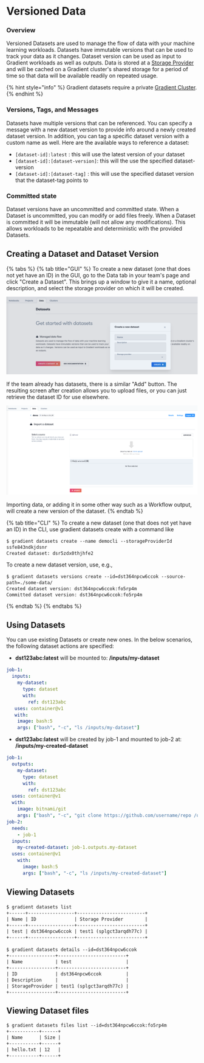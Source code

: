 # Versioned Data

### Overview

Versioned Datasets are used to manage the flow of data with your machine learning workloads. Datasets have immutable versions that can be used to track your data as it changes. Dataset version can be used as input to Gradient workloads as well as outputs. Data is stored at a [Storage Provider](storage-providers.md) and will be cached on a Gradient cluster's shared storage for a period of time so that data will be available readily on repeated usage.

{% hint style="info" %}
Gradient datasets require a private [Gradient Cluster](../../../gradient-private-cloud/about/).
{% endhint %}

### Versions, Tags, and Messages

Datasets have multiple versions that can be referenced. You can specify a message with a new dataset version to provide info around a newly created dataset version. In addition, you can tag a specific dataset version with a custom name as well. Here are the available ways to reference a dataset:

* `[dataset-id]:latest` : this will use the latest version of your dataset
* `[dataset-id]:[dataset-version]`: this will the use the specified dataset-version
* `[dataset-id]:[dataset-tag]` : this will use the specified  dataset version that the dataset-tag points to

### Committed state

Dataset versions have an uncommitted and committed state. When a Dataset is uncommitted, you can modify or add files freely. When a Dataset is committed it will be immutable \(will not allow any modifications\). This allows workloads to be repeatable and deterministic with the provided Datasets.

## Creating a Dataset and Dataset Version

{% tabs %}
{% tab title="GUI" %}
To create a new dataset \(one that does not yet have an ID\) in the GUI, go to the Data tab in your team's page and click "Create a Dataset". This brings up a window to give it a name, optional description, and select the storage provider on which it will be created.

![Creation of new dataset](../../../.gitbook/assets/image%20%2874%29.png)

If the team already has datasets, there is a similar "Add" button. The resulting screen after creation allows you to upload files, or you can just retrieve the dataset ID for use elsewhere.

![Optional importing of data](../../../.gitbook/assets/image%20%2860%29.png)

Importing data, or adding it in some other way such as a Workflow output, will create a new version of the dataset.
{% endtab %}

{% tab title="CLI" %}
To create a new dataset \(one that does not yet have an ID\) in the CLI, use gradient datasets create with a command like

```text
$ gradient datasets create --name democli --storageProviderId ssfe843ndkjdsnr
Created dataset: dsr5zdx0thjhfe2
```

To create a new dataset version, use, e.g.,

```text
$ gradient datasets versions create --id=dst364npcw6ccok --source-path=./some-data/
Created dataset version: dst364npcw6ccok:fo5rp4m
Committed dataset version: dst364npcw6ccok:fo5rp4m
```
{% endtab %}
{% endtabs %}

## Using Datasets

You can use existing Datasets or create new ones. In the below scenarios, the following dataset actions are specified:

* **dst123abc:latest** will be mounted to: **/inputs/my-dataset**

```yaml
job-1:
  inputs:
    my-dataset:
      type: dataset
      with:
        ref: dst123abc
   uses: container@v1
   with:
    image: bash:5
    args: ["bash", "-c", "ls /inputs/my-dataset"]
```

* **dst123abc:latest** will be created by job-1 and mounted to job-2 at: **/inputs/my-created-dataset**

```yaml
job-1:
  outputs:
    my-dataset:
      type: dataset
      with:
        ref: dst123abc
  uses: container@v1
  with:
    image: bitnami/git
    args: ["bash", "-c", "git clone https://github.com/username/repo /outputs/my-dataset"]
job-2:
  needs:
    - job-1
  inputs:
    my-created-dataset: job-1.outputs.my-dataset
  uses: container@v1
    with:
      image: bash:5
      args: ["bash", "-c", "ls /inputs/my-created-dataset"]
```

## Viewing Datasets

```text
$ gradient datasets list
+------+-----------------+-------------------------+
| Name | ID              | Storage Provider        |
+------+-----------------+-------------------------+
| test | dst364npcw6ccok | test1 (splgct3arqdh77c) |
+------+-----------------+-------------------------+

$ gradient datasets details --id=dst364npcw6ccok
+-----------------+-------------------------+
| Name            | test                    |
+-----------------+-------------------------+
| ID              | dst364npcw6ccok         |
| Description     |                         |
| StorageProvider | test1 (splgct3arqdh77c) |
+-----------------+-------------------------+
```

## Viewing Dataset files

```text
$ gradient datasets files list --id=dst364npcw6ccok:fo5rp4m
+-----------+------+
| Name      | Size |
+-----------+------+
| hello.txt | 12   |
+-----------+------+
```

